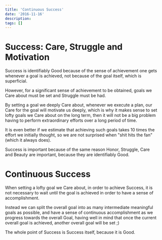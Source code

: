 ```yaml
---
title: 'Continuous Success'
date: '2016-11-16'
description:
tags: []
---
```


# Success: Care, Struggle and Motivation

Success is identifiably Good because of the sense of achievement one gets
whenever a goal is achieved, not because of the goal itself, which is
superficial.

However, for a significant sense of achievement to be obtained, goals we Care
about must be set and Struggle must be had.

By setting a goal we deeply Care about, whenever we execute a plan, our Care for
the goal will motivate us deeply, which is why it makes sense to set lofty goals
we Care about on the long term, then it will not be a big problem having to
perform extraordinary efforts over a long period of time.

It is even better if we estimate that achieving such goals takes 10 times the
effort we initially thought, so we are not surprised when "shit hits the fan"
(which it always does).

Success is important because of the same reason Honor, Struggle, Care and Beauty
are important, because they are identifiably Good.

# Continuous Success

When setting a lofty goal we Care about, in order to achieve Success, it is not necessary to wait until the goal is achieved in order to have a sense of accomplishment.

Instead we can split the overall goal into as many intermediate meaningful goals as possible, and have a sense of continuous accomplishment as we progress towards the overall Goal, having well in mind that once the current overall goal is achieved, another overall goal will be set ;)

The whole point of Success is Success itself, because it is Good.
